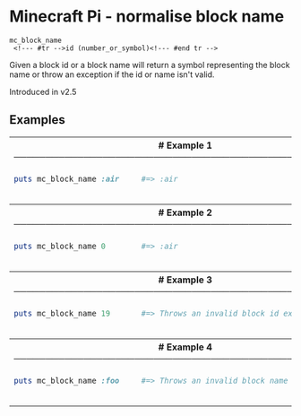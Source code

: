 # Minecraft Pi - normalise block name

```
mc_block_name 
 <!--- #tr -->id (number_or_symbol)<!--- #end tr -->
```


Given a block id or a block name will return a symbol representing the block name or throw an exception if the id or name isn't valid.

Introduced in v2.5

## Examples

<table class="examples">
<tr>
<th colspan="2" class="even head"># Example 1 ──────────────────────────────────────────────────────</th>
</tr>
<tr>
<td class="even">

```ruby
puts mc_block_name :air



```

</td>
<td class="even">

<!--- #tr -->
```ruby
#=> :air



```
<!--- #end tr -->

</td>
</tr>
<tr>
<th colspan="2" class="odd head"># Example 2 ──────────────────────────────────────────────────────</th>
</tr>
<tr>
<td class="odd">

```ruby
puts mc_block_name 0  



```

</td>
<td class="odd">

<!--- #tr -->
```ruby
#=> :air



```
<!--- #end tr -->

</td>
</tr>
<tr>
<th colspan="2" class="even head"># Example 3 ──────────────────────────────────────────────────────</th>
</tr>
<tr>
<td class="even">

```ruby
puts mc_block_name 19



```

</td>
<td class="even">

<!--- #tr -->
```ruby
#=> Throws an invalid block id exception



```
<!--- #end tr -->

</td>
</tr>
<tr>
<th colspan="2" class="odd head"># Example 4 ──────────────────────────────────────────────────────</th>
</tr>
<tr>
<td class="odd">

```ruby
puts mc_block_name :foo



```

</td>
<td class="odd">

<!--- #tr -->
```ruby
#=> Throws an invalid block name exception



```
<!--- #end tr -->

</td>
</tr>
</table>

